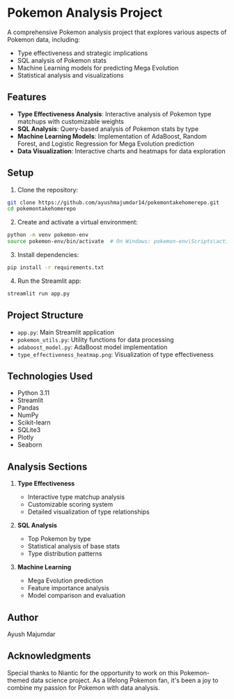 # Pokemon Analysis Project

A comprehensive Pokemon analysis project that explores various aspects of Pokemon data, including:
- Type effectiveness and strategic implications
- SQL analysis of Pokemon stats
- Machine Learning models for predicting Mega Evolution
- Statistical analysis and visualizations

## Features

- **Type Effectiveness Analysis**: Interactive analysis of Pokemon type matchups with customizable weights
- **SQL Analysis**: Query-based analysis of Pokemon stats by type
- **Machine Learning Models**: Implementation of AdaBoost, Random Forest, and Logistic Regression for Mega Evolution prediction
- **Data Visualization**: Interactive charts and heatmaps for data exploration

## Setup

1. Clone the repository:
```bash
git clone https://github.com/ayushmajumdar14/pokemontakehomerepo.git
cd pokemontakehomerepo
```

2. Create and activate a virtual environment:
```bash
python -m venv pokemon-env
source pokemon-env/bin/activate  # On Windows: pokemon-env\Scripts\activate
```

3. Install dependencies:
```bash
pip install -r requirements.txt
```

4. Run the Streamlit app:
```bash
streamlit run app.py
```

## Project Structure

- `app.py`: Main Streamlit application
- `pokemon_utils.py`: Utility functions for data processing
- `adaboost_model.py`: AdaBoost model implementation
- `type_effectiveness_heatmap.png`: Visualization of type effectiveness

## Technologies Used

- Python 3.11
- Streamlit
- Pandas
- NumPy
- Scikit-learn
- SQLite3
- Plotly
- Seaborn

## Analysis Sections

1. **Type Effectiveness**
   - Interactive type matchup analysis
   - Customizable scoring system
   - Detailed visualization of type relationships

2. **SQL Analysis**
   - Top Pokemon by type
   - Statistical analysis of base stats
   - Type distribution patterns

3. **Machine Learning**
   - Mega Evolution prediction
   - Feature importance analysis
   - Model comparison and evaluation

## Author

Ayush Majumdar

## Acknowledgments

Special thanks to Niantic for the opportunity to work on this Pokemon-themed data science project. As a lifelong Pokemon fan, it's been a joy to combine my passion for Pokemon with data analysis. 